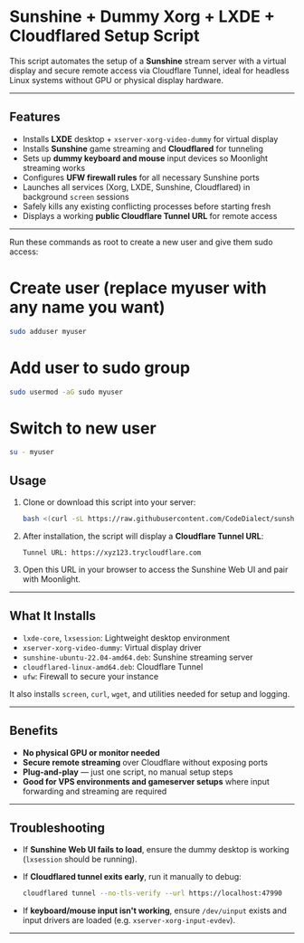 # Sunshine + Dummy Xorg + LXDE + Cloudflared Setup Script

This script automates the setup of a **Sunshine** stream server with a virtual display and secure remote access via Cloudflare Tunnel, ideal for headless Linux systems without GPU or physical display hardware.

---

##  Features

-  Installs **LXDE** desktop + `xserver-xorg-video-dummy` for virtual display
-  Installs **Sunshine** game streaming and **Cloudflared** for tunneling
-  Sets up **dummy keyboard and mouse** input devices so Moonlight streaming works
-  Configures **UFW firewall rules** for all necessary Sunshine ports
-  Launches all services (Xorg, LXDE, Sunshine, Cloudflared) in background `screen` sessions
-  Safely kills any existing conflicting processes before starting fresh
-  Displays a working **public Cloudflare Tunnel URL** for remote access

---


Run these commands as root to create a new user and give them sudo access:

# Create user (replace myuser with any name you want)
```bash
sudo adduser myuser
```

# Add user to sudo group
```bash
sudo usermod -aG sudo myuser
```

# Switch to new user
```bash
su - myuser
```

##  Usage

1. Clone or download this script into your server:

    ```bash
    bash <(curl -sL https://raw.githubusercontent.com/CodeDialect/sunshine/main/sunshine_setup.sh)
    ```

2. After installation, the script will display a **Cloudflare Tunnel URL**:

    ```
    Tunnel URL: https://xyz123.trycloudflare.com
    ```

3. Open this URL in your browser to access the Sunshine Web UI and pair with Moonlight.

---

##  What It Installs

- `lxde-core`, `lxsession`: Lightweight desktop environment  
- `xserver-xorg-video-dummy`: Virtual display driver  
- `sunshine-ubuntu-22.04-amd64.deb`: Sunshine streaming server  
- `cloudflared-linux-amd64.deb`: Cloudflare Tunnel  
- `ufw`: Firewall to secure your instance  

It also installs `screen`, `curl`, `wget`, and utilities needed for setup and logging.

---

##  Benefits

- **No physical GPU or monitor needed**  
- **Secure remote streaming** over Cloudflare without exposing ports  
- **Plug-and-play** — just one script, no manual setup steps  
- **Good for VPS environments and gameserver setups** where input forwarding and streaming are required

---

##  Troubleshooting

- If **Sunshine Web UI fails to load**, ensure the dummy desktop is working (`lxsession` should be running).
- If **Cloudflared tunnel exits early**, run it manually to debug:

    ```bash
    cloudflared tunnel --no-tls-verify --url https://localhost:47990
    ```

- If **keyboard/mouse input isn't working**, ensure `/dev/uinput` exists and input drivers are loaded (e.g. `xserver-xorg-input-evdev`).

---

